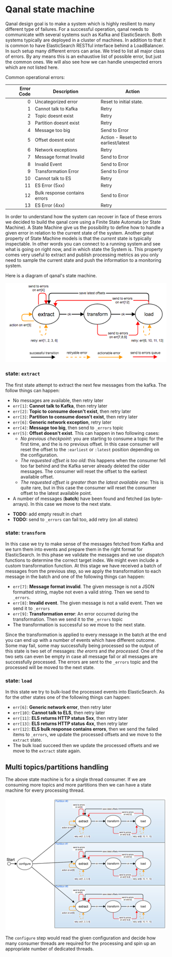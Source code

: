 # Qanal state machine

Qanal design  goal is to  make a system  which is highly  resilient to
many different  type of failures.   For a successful  operation, qanal
needs  to  communicate   with  several  systems  such   as  Kafka  and
ElasticSearch.  Both  systems typically are  deployed in a  cluster of
machines.   In addition  to that  it is  common to  have ElasticSearch
RESTful interface behind a LoadBalancer.  In such setup many different
errors can arise. We tried to list  all major class of errors.  By any
means  this is  an exhaustive  list of  possible error,  but just  the
common ones.   We will also  see how  we can handle  unexpected errors
which are not listed here.

Common operational errors:

| Error Code | Description                   | Action                            |
|-----------:|-------------------------------|-----------------------------------|
|          0 | Uncategorized error           | Reset to initial state.           |
|          1 | Cannot talk to Kafka          | Retry                             |
|          2 | Topic doesnt exist            | Retry                             |
|          3 | Partition doesnt exist        | Retry                             |
|          4 | Message too big               | Send to Error                     |
|          5 | Offset doesnt exist           | Action - Reset to earliest/latest |
|          6 | Network exceptions            | Retry                             |
|          7 | Message format Invalid        | Send to Error                     |
|          8 | Invalid Event                 | Send to Error                     |
|          9 | Transformation Error          | Send to Error                     |
|         10 | Cannot talk to ES             | Retry                             |
|         11 | ES Error (5xx)                | Retry                             |
|         12 | Bulk response contains errors | Send to Error                     |
|         13 | ES Error (4xx)                | Retry                             |


In order  to understand how  the system can  recover in face  of these
errors  we decided  to  build  the qanal  core  using  a Finite  State
Automata (or State Machine).  A  State Machine give us the possibility
to define how to handle a given error in relation to the current state
of the system. Another great property  of State Machine models is that
the _current_ state  is typically inspectable. In other  words you can
connect to a running system and see what is going on right now, and in
which state the System is. This  property comes very useful to extract
and publish processing metrics as you  only need to sample the current
state and push the information to a monitoring system.

Here is a diagram of qanal's state machine.

![State Machine](./images/state-machine.png)

### state: `extract`

The first state attempt to extract the next few messages from the kafka.
The follow things can happen:

  - No messages are available, then retry later
  - `err[1]`: **Cannot talk to Kafka**, then retry later
  - `err[2]`: **Topic to consume doesn't exist**, then retry later
  - `err[3]`: **Partition to consume doesn't exist**, then retry later
  - `err[6]`: **Generic network exception**, retry later
  - `err[4]`: **Message too big**, then send to `_errors` topic
  - `err[5]`: **Offset doesn't exist**. This can happen in two following cases:
    - _No previous checkpoint_: you are starting to consume a topic
        for the first time, and the is no previous offset. In this
        case consumer will reset the offset to the `:earliest` or
        `:latest` position depending on the configuration.
    - _The requested offset is too old_: this happens when the
        consumer fell too far behind and the Kafka server already
        deleted the older messages. The consumer will reset the offset
        to the earliest available offset.
    - _The requested offset is greater than the latest available
        one_: This is quite rare, but in this case the consumer will
        reset the consumer offset to the latest available point.
  - A number of messages (**batch**) have been found and fetched (as
    byte-arrays). In this case we move to the next state.

 * **TODO:** add empty result in chart
 * **TODO:** send to `_errors` can fail too, add retry (on all states)

### state: `transform`

In this case we try to make sense of the messages fetched from Kafka
and we turn them into events and prepare them in the right format for
ElasticSearch.  In this phase we validate the messages and we use
dispatch functions to determine the correct target index. We might
even include a custom transformation function. At this stage we have
received a batch of messages from the previous step, so we apply the
transformation to each message in the batch and one of the following
things can happen:

  - `err[7]`: **Message format invalid**. The given message is not a
    JSON formatted string, maybe not even a valid string. Then we send
    to `_errors`.
  - `err[8]`: **Invalid event**. The given message is not a valid
    event. Then we send it to `_errors`
  - `err[9]`: **Transformation error**: An error occurred during the
    transformation. Then we send it to the `_errors` topic
  - The transformation is successful so we move to the next state.

Since the transformation is applied to every message in the batch at
the end you can end up with a number of events which have different
outcome. Some may fail, some may successfully being processed so the
output of this state is two set of messages: _the erorrs_ and _the
processed_. One of the two sets can even be empty in case all message
fail or all messages are successfully processed. The errors are sent
to the `_errors` topic and the processed will be moved to the next
state.

### state: `load`

In this state we try to bulk-load the processed events into
ElasticSearch. As for the other states one of the following things can
happen:

  - `err[6]`: **Generic network error**, then retry later
  - `err[10]`: **Cannot talk to ELS**, then retry later
  - `err[11]`: **ELS returns HTTP status 5xx**, then retry later
  - `err[13]`: **ELS returns HTTP status 4xx**, then retry later
  - `err[12]`: **ELS bulk response contains errors**, then we send the
    failed items to `_errors`, we update the processed offsets and we
    move to the `extract` state.
  - The bulk load succeed then we update the processed offsets and we
    move to the `extract` state again.


## Multi topics/partitions handling

The above state machine is for a single thread consumer.  If we are
consuming more topics and more partitions then we can have a state
machine for every processing thread.

![Multi State Machine](./images/multi-state-machine.png)

The `configure` step would read the given configuration and decide how
many consumer threads  are required for the processing and  spin up an
appropriate number of dedicated threads.
